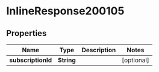 # InlineResponse200105

## Properties
Name | Type | Description | Notes
------------ | ------------- | ------------- | -------------
**subscriptionId** | **String** |  |  [optional]
